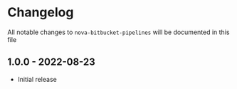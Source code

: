 # Changelog

All notable changes to `nova-bitbucket-pipelines` will be documented in this file

## 1.0.0 - 2022-08-23

- Initial release